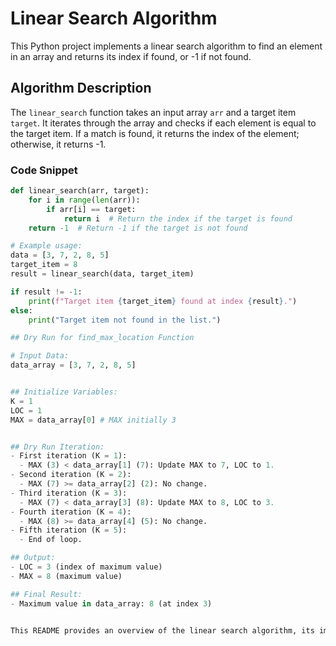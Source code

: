 # Linear Search Algorithm

This Python project implements a linear search algorithm to find an element in an array and returns its index if found, or -1 if not found.

## Algorithm Description

The `linear_search` function takes an input array `arr` and a target item `target`. It iterates through the array and checks if each element is equal to the target item. If a match is found, it returns the index of the element; otherwise, it returns -1.

### Code Snippet

```python
def linear_search(arr, target):
    for i in range(len(arr)):
        if arr[i] == target:
            return i  # Return the index if the target is found
    return -1  # Return -1 if the target is not found

# Example usage:
data = [3, 7, 2, 8, 5]
target_item = 8
result = linear_search(data, target_item)

if result != -1:
    print(f"Target item {target_item} found at index {result}.")
else:
    print("Target item not found in the list.")

## Dry Run for find_max_location Function

# Input Data:
data_array = [3, 7, 2, 8, 5]


## Initialize Variables:
K = 1
LOC = 1
MAX = data_array[0] # MAX initially 3


## Dry Run Iteration:
- First iteration (K = 1):
  - MAX (3) < data_array[1] (7): Update MAX to 7, LOC to 1.
- Second iteration (K = 2):
  - MAX (7) >= data_array[2] (2): No change.
- Third iteration (K = 3):
  - MAX (7) < data_array[3] (8): Update MAX to 8, LOC to 3.
- Fourth iteration (K = 4):
  - MAX (8) >= data_array[4] (5): No change.
- Fifth iteration (K = 5):
  - End of loop.

## Output:
- LOC = 3 (index of maximum value)
- MAX = 8 (maximum value)

## Final Result:
- Maximum value in data_array: 8 (at index 3)


This README provides an overview of the linear search algorithm, its implementation in Python, and a detailed dry run explanation demonstrating how the algorithm works with example input data.
